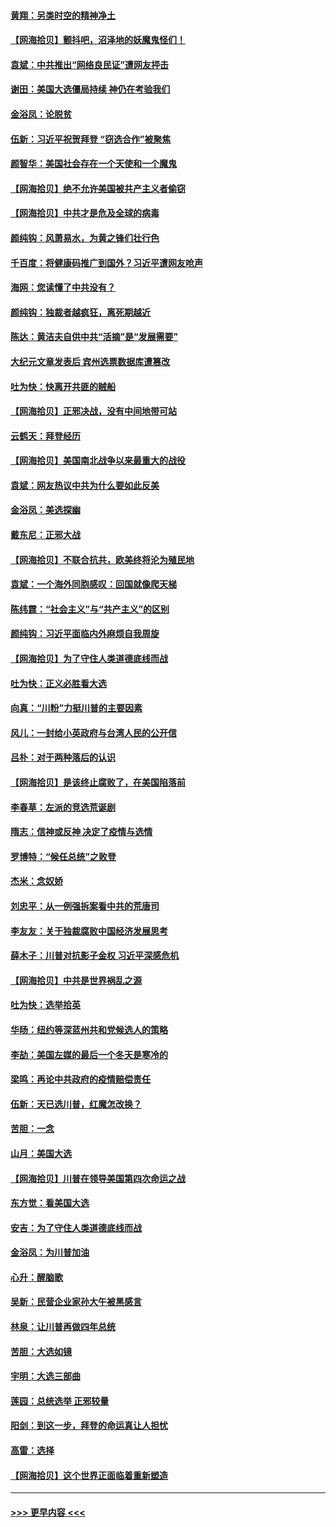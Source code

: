 #### [黄翔：另类时空的精神净土](../pages/nsc993/n12578638.md?t=11271702) 
#### [【网海拾贝】颤抖吧，沼泽地的妖魔鬼怪们！](../pages/nsc993/n12578552.md?t=11271702) 
#### [袁斌：中共推出“网络良民证”遭网友抨击](../pages/nsc993/n12578511.md?t=11271702) 
#### [谢田：美国大选僵局持续 神仍在考验我们](../pages/nsc993/n12577432.md?t=11271702) 
#### [金浴凤：论脱贫](../pages/nsc993/n12576386.md?t=11271702) 
#### [伍新：习近平祝贺拜登 “窃选合作”被聚焦](../pages/nsc993/n12576358.md?t=11271702) 
#### [颜智华：美国社会存在一个天使和一个魔鬼](../pages/nsc993/n12574299.md?t=11271702) 
#### [【网海拾贝】绝不允许美国被共产主义者偷窃](../pages/nsc993/n12573396.md?t=11271702) 
#### [【网海拾贝】中共才是危及全球的病毒](../pages/nsc993/n12571204.md?t=11271702) 
#### [颜纯钩：风萧易水，为黄之锋们壮行色](../pages/nsc993/n12571487.md?t=11271702) 
#### [千百度：将健康码推广到国外？习近平遭网友呛声](../pages/nsc993/n12570808.md?t=11271702) 
#### [海网：您读懂了中共没有？](../pages/nsc993/n12570487.md?t=11271702) 
#### [颜纯钩：独裁者越疯狂，离死期越近](../pages/nsc993/n12569055.md?t=11271702) 
#### [陈达：黄洁夫自供中共“活摘”是“发展需要”](../pages/nsc993/n12568541.md?t=11271702) 
#### [大纪元文章发表后 宾州选票数据库遭篡改](../pages/nsc993/n12568105.md?t=11271702) 
#### [吐为快：快离开共匪的贼船](../pages/nsc993/n12568462.md?t=11271702) 
#### [【网海拾贝】正邪决战，没有中间地带可站](../pages/nsc993/n12568439.md?t=11271702) 
#### [云鹤天：拜登经历](../pages/nsc993/n12567294.md?t=11271702) 
#### [【网海拾贝】美国南北战争以来最重大的战役](../pages/nsc993/n12567247.md?t=11271702) 
#### [袁斌：网友热议中共为什么要如此反美](../pages/nsc993/n12567162.md?t=11271702) 
#### [金浴凤：美选探幽](../pages/nsc993/n12567147.md?t=11271702) 
#### [戴东尼：正邪大战](../pages/nsc993/n12567033.md?t=11271702) 
#### [【网海拾贝】不联合抗共，欧美终将沦为殖民地](../pages/nsc993/n12565068.md?t=11271702) 
#### [袁斌：一个海外同胞感叹：回国就像爬天梯](../pages/nsc993/n12564986.md?t=11271702) 
#### [陈纬霆：“社会主义”与“共产主义”的区别](../pages/nsc993/n12562417.md?t=11271702) 
#### [颜纯钩：习近平面临内外麻烦自我周旋](../pages/nsc993/n12563356.md?t=11271702) 
#### [【网海拾贝】为了守住人类道德底线而战](../pages/nsc993/n12562542.md?t=11271702) 
#### [吐为快：正义必胜看大选](../pages/nsc993/n12561967.md?t=11271702) 
#### [向真：“川粉”力挺川普的主要因素](../pages/nsc993/n12560774.md?t=11271702) 
#### [风儿：一封给小英政府与台湾人民的公开信](../pages/nsc993/n12560581.md?t=11271702) 
#### [吕朴：对于两种落后的认识](../pages/nsc993/n12560492.md?t=11271702) 
#### [【网海拾贝】是该终止腐败了，在美国陷落前](../pages/nsc993/n12559936.md?t=11271702) 
#### [李春草：左派的竞选荒诞剧](../pages/nsc993/n12558380.md?t=11271702) 
#### [隋志：信神或反神 决定了疫情与选情](../pages/nsc993/n12558255.md?t=11271702) 
#### [罗博特：“候任总统”之败登](../pages/nsc993/n12558189.md?t=11271702) 
#### [杰米：念奴娇](../pages/nsc993/n12558174.md?t=11271702) 
#### [刘忠平：从一例强拆案看中共的荒唐司](../pages/nsc993/n12558036.md?t=11271702) 
#### [李友友：关于独裁腐败中国经济发展思考](../pages/nsc993/n12558004.md?t=11271702) 
#### [薛木子：川普对抗影子金权 习近平深感危机](../pages/nsc993/n12557342.md?t=11271702) 
#### [【网海拾贝】中共是世界祸乱之源](../pages/nsc993/n12555353.md?t=11271702) 
#### [吐为快：选举拾英](../pages/nsc993/n12555041.md?t=11271702) 
#### [华旸：纽约等深蓝州共和党候选人的策略](../pages/nsc993/n12554309.md?t=11271702) 
#### [李劼：美国左媒的最后一个冬天是寒冷的](../pages/nsc993/n12552947.md?t=11271702) 
#### [梁鸣：再论中共政府的疫情赔偿责任](../pages/nsc993/n12553012.md?t=11271702) 
#### [伍新：天已选川普，红魔怎改换？](../pages/nsc993/n12552970.md?t=11271702) 
#### [苦胆：一念](../pages/nsc993/n12552957.md?t=11271702) 
#### [山月：美国大选](../pages/nsc993/n12552446.md?t=11271702) 
#### [【网海拾贝】川普在领导美国第四次命运之战](../pages/nsc993/n12551973.md?t=11271702) 
#### [东方觉：看美国大选](../pages/nsc993/n12551647.md?t=11271702) 
#### [安吉：为了守住人类道德底线而战](../pages/nsc993/n12551111.md?t=11271702) 
#### [金浴凤：为川普加油](../pages/nsc993/n12551085.md?t=11271702) 
#### [心升：醒脑歌](../pages/nsc993/n12550984.md?t=11271702) 
#### [吴新：民营企业家孙大午被黑感言](../pages/nsc993/n12550656.md?t=11271702) 
#### [林泉：让川普再做四年总统](../pages/nsc993/n12550640.md?t=11271702) 
#### [苦胆：大选如镜](../pages/nsc993/n12550630.md?t=11271702) 
#### [宇明：大选三部曲](../pages/nsc993/n12550603.md?t=11271702) 
#### [莲园：总统选举 正邪较量](../pages/nsc993/n12550594.md?t=11271702) 
#### [阳剑：到这一步，拜登的命运真让人担忧](../pages/nsc993/n12549093.md?t=11271702) 
#### [高雷：选择](../pages/nsc993/n12549087.md?t=11271702) 
#### [【网海拾贝】这个世界正面临着重新塑造](../pages/nsc993/n12548326.md?t=11271702) 

----
#### [ >>> 更早内容 <<< ](../indexes/nsc993-earlier.md)
